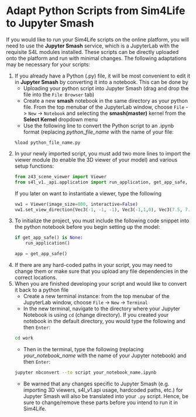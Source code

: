 # Adapt Python Scripts from Sim4Life to Jupyter Smash

If you would like to run your Sim4Life scripts on the online platform, you will need to use the **Jupyter Smash** service, which is a JupyterLab with the requisite S4L modules installed. These scripts can be directly uploaded onto the platform and run with minimal changes. The following adaptations may be necessary for your scripts:

1. If you already have a Python (.py) file, it will be most convenient to edit it in **Jupyter Smash** by converting it into a notebook. This can be done by 
    * Uploading your python script into Jupyter Smash (drag and drop the file into the ```File Browser``` tab)
    * Create a new **smash** notebook in the same directory as your python file. From the top menubar of the JupyterLab window, choose ```File``` -> ```New``` -> ```Notebook``` and selecting the **smash(master)** kernel from the **Select Kernel** dropdown menu
    * Use the following line to convert the Python script to an .ipynb format (replacing *python_file_name* with the name of your file: 
    ```
    %load python_file_name.py
    ```
2. In your newly imported script, you must add two more lines to import the viewer module (to enable the 3D viewer of your model) and various setup functions: 
    ```py
    from z43_scene_viewer import Viewer
    from s4l_v1._api.application import run_application, get_app_safe, print_app_info

    ```
    If you later on want to instantiate a viewer, type the following
    ```py
    vw1 = Viewer(image_size=800, interactive=False)
    vw1.set_view_direction(Vec3(-1, -1, -1), Vec3(-1,1,0), Vec3(7.5, 7.5, 0), 25)
    ```
3. To initialize the project, you must include the following code snippet into the python notebook before you begin setting up the model: 
    ```py
    if get_app_safe() is None:
        run_application()
    
    app = get_app_safe()
    ```
4. If there are any hard-coded paths in your script, you may need to change them or make sure that you upload any file dependencies in the correct locations. 
5. When you are finished developing your script and would like to convert it back to a python file
    * Create a new terminal instance: from the top menubar of the JupyterLab window, choose ```File``` -> ```New``` -> ```Terminal```
    * In the new terminal, navigate to the directory where your Jupyter Notebook is using ``cd`` (change directory). If you created your notebook in the default directory, you would type the following and then ```Enter```: 
    ```bash
    cd work
    ```
    * Then in the terminal, type the following (replacing *your_notebook_name* with the name of your Jupyter notebook) and then ```Enter```:
    ```bash
    jupyter nbconvert --to script your_notebook_name.ipynb
    ```
    * Be warned that any changes specific to Jupyter Smash (e.g. importing 3D viewers, s4l_v1.api usage, hardcoded paths, etc.) for Jupyter Smash will also be translated into your ```.py``` script. Hence, be sure to change/remove these parts before you intend to run it in Sim4Life.

